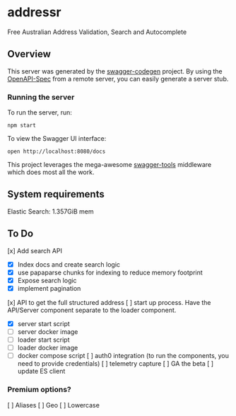 # addressr

Free Australian Address Validation, Search and Autocomplete

## Overview

This server was generated by the [swagger-codegen](https://github.com/swagger-api/swagger-codegen) project. By using the [OpenAPI-Spec](https://github.com/OAI/OpenAPI-Specification) from a remote server, you can easily generate a server stub.

### Running the server

To run the server, run:

```
npm start
```

To view the Swagger UI interface:

```
open http://localhost:8080/docs
```

This project leverages the mega-awesome [swagger-tools](https://github.com/apigee-127/swagger-tools) middleware which does most all the work.

## System requirements

Elastic Search: 1.357GiB mem

## To Do

[x] Add search API

- [x] Index docs and create search logic
- [x] use papaparse chunks for indexing to reduce memory footprint
- [x] Expose search logic
- [x] implement pagination

[x] API to get the full structured address
[ ] start up process. Have the API/Server component separate to the loader component.

- [x] server start script
- [ ] server docker image
- [ ] loader start script
- [ ] loader docker image
- [ ] docker compose script
      [ ] auth0 integration (to run the components, you need to provide credentials)
      [ ] telemetry capture
      [ ] GA the beta
      [ ] update ES client

### Premium options?

[ ] Aliases
[ ] Geo
[ ] Lowercase
